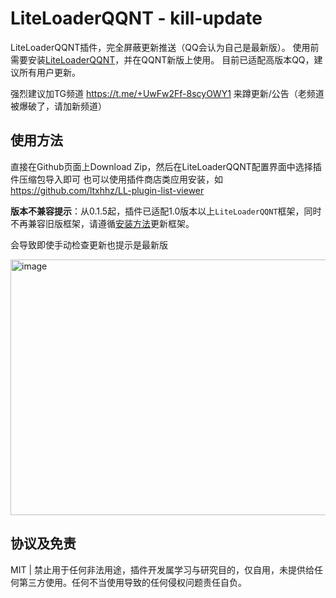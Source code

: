 # LiteLoaderQQNT - kill-update

LiteLoaderQQNT插件，完全屏蔽更新推送（QQ会认为自己是最新版）。
使用前需要安装[LiteLoaderQQNT](https://github.com/mo-jinran/LiteLoaderQQNT)，并在QQNT新版上使用。
目前已适配高版本QQ，建议所有用户更新。

强烈建议加TG频道 https://t.me/+UwFw2Ff-8scyOWY1 来蹲更新/公告（老频道被爆破了，请加新频道）

## 使用方法

直接在Github页面上Download Zip，然后在LiteLoaderQQNT配置界面中选择插件压缩包导入即可
也可以使用插件商店类应用安装，如 https://github.com/ltxhhz/LL-plugin-list-viewer

**版本不兼容提示**：从0.1.5起，插件已适配1.0版本以上`LiteLoaderQQNT`框架，同时不再兼容旧版框架，请遵循[安装方法](https://liteloaderqqnt.github.io/guide/install.html)更新框架。

会导致即使手动检查更新也提示是最新版

<img width="881" height="409" alt="image" src="https://github.com/user-attachments/assets/ed8e093f-aa6e-43d9-8d5b-81561aaa1bdc" />

## 协议及免责

MIT | 禁止用于任何非法用途，插件开发属学习与研究目的，仅自用，未提供给任何第三方使用。任何不当使用导致的任何侵权问题责任自负。
